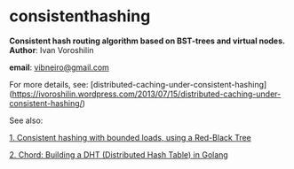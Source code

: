 # consistenthashing
**Consistent hash routing algorithm based on BST-trees and virtual nodes.**
**Author**: Ivan Voroshilin

**email**: vibneiro@gmail.com

For more details, see:
[distributed-caching-under-consistent-hashing]
(https://ivoroshilin.wordpress.com/2013/07/15/distributed-caching-under-consistent-hashing/)

See also:

[1. Consistent hashing with bounded loads, using a Red-Black Tree]()

[2. Chord: Building a DHT (Distributed Hash Table) in Golang](https://medium.com/techlog/chord-building-a-dht-distributed-hash-table-in-golang-67c3ce17417b?)
